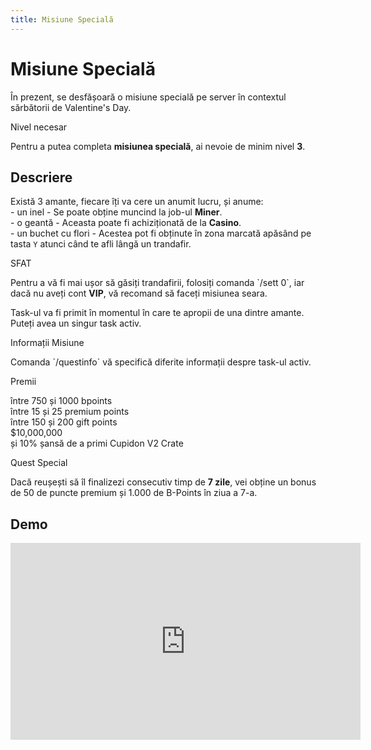 ```yaml
---
title: Misiune Specială
---
```


# Misiune Specială


În prezent, se desfășoară o misiune specială pe server în contextul sărbătorii de Valentine's Day.

<div class="warning-container">
    <p class="title">Nivel necesar</p>
    <p class="description">Pentru a putea completa <strong>misiunea specială</strong>, ai nevoie de minim nivel <strong>3</strong>.</p>
</div>

## Descriere
Există 3 amante, fiecare îți va cere un anumit lucru, și anume:<br>
	- un inel - Se poate obține muncind la job-ul **Miner**.<br>
	- o geantă - Aceasta poate fi achiziționată de la **Casino**.<br>
	- un buchet cu flori - Acestea pot fi obținute în zona marcată apăsând pe tasta `Y` atunci când te afli lângă un trandafir.
 
<div class="tip-container">
    <p class="title">SFAT</p>
    <p class="description">Pentru a vă fi mai ușor să găsiți trandafirii, folosiți comanda `/sett 0`, iar dacă nu aveți cont <strong>VIP</strong>, vă recomand să faceți misiunea seara.</p>
</div>

Task-ul va fi primit în momentul în care te apropii de una dintre amante.
Puteți avea un singur task activ.

<div class="tip-container">
    <p class="title">Informații Misiune</p>
    <p class="description">Comanda `/questinfo` vă specifică diferite informații despre task-ul activ.</p>
</div>

<div class="important-container">
    <p class="title">Premii</p>
    <p class="description">între 750 și 1000 bpoints <br>între 15 și 25 premium points<br>între 150 și 200 gift points<br>$10,000,000<br>și 10% șansă de a primi Cupidon V2 Crate</p>
</div>
<div class="warning-container">
    <p class="title">Quest Special</p>
    <p class="description">Dacă reușești să îl finalizezi consecutiv timp de <strong>7 zile</strong>, vei obține un bonus de 50 de puncte premium și 1.000 de B-Points în ziua a 7-a.</p>
</div>

## Demo

<iframe width="560" height="315" src="https://www.youtube.com/embed/eqx2CEk8nXk?si=mA39c1t78CnJRD7C&amp;controls=0&showinfo=0&rel=0" title="YouTube video player" frameborder="0" allow="accelerometer; autoplay; clipboard-write; encrypted-media; gyroscope; picture-in-picture; web-share" allowfullscreen></iframe>

